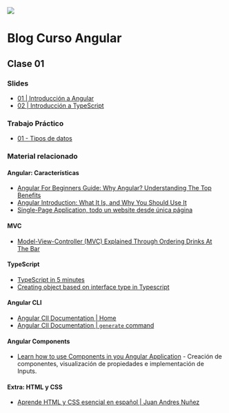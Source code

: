 <img src="http://www.lslutnfra.com/images/Logo_vector_horizontal_50x248.png" />

# Blog Curso Angular

## Clase 01

### Slides

* [01 | Introducción a Angular](https://docs.google.com/presentation/d/1GJoB0I2PewJyunadXm7v1EqybVfY0sYAhkUob9mIzIg/edit?usp=sharing)
* [02 | Introducción a TypeScript](https://drive.google.com/open?id=1_ioQ2cAnDAgjAI0M32mRdQEuOiCf8NMfb52wq195RS0)

### Trabajo Práctico

* [01 - Tipos de datos](../tp/ejercicio-01.md)

### Material relacionado

#### Angular: Características

* [Angular For Beginners Guide: Why Angular? Understanding The Top Benefits](https://blog.angular-university.io/why-angular-angular-vs-jquery-a-beginner-friendly-explanation-on-the-advantages-of-angular-and-mvc/)
* [Angular Introduction: What It Is, and Why You Should Use It](https://www.sitepoint.com/angular-introduction/)
* [Single-Page Application, todo un website desde única página](https://www.arsys.es/blog/programacion/diseno-web/spa-unica-pagina/)

#### MVC

* [Model-View-Controller (MVC) Explained Through Ordering Drinks At The Bar](https://medium.freecodecamp.org/model-view-controller-mvc-explained-through-ordering-drinks-at-the-bar-efcba6255053)

#### TypeScript

* [TypeScript in 5 minutes](https://www.typescriptlang.org/docs/handbook/typescript-in-5-minutes.html)
* [Creating object based on interface type in Typescript](https://zohaib.me/creating-object-based-on-interface-type-in-typescript/)

#### Angular CLI

* [Angular ClI Documentation | Home](https://github.com/angular/angular-cli/wiki)
* [Angular ClI Documentation | `generate` command](https://github.com/angular/angular-cli/wiki/generate)

#### Angular Components

* [Learn how to use Components in you Angular Application](https://malcoded.com/posts/angular-fundamentals-components) - Creación de componentes, visualización de propiedades e implementación de Inputs.

#### Extra: HTML y CSS

* [Aprende HTML y CSS esencial en español | Juan Andres Nuñez](https://www.youtube.com/watch?v=TBEQ8WuAUYY&list=PLM-Y_YQmMEqCae2LNXpk7S6zCjiZQ3252)